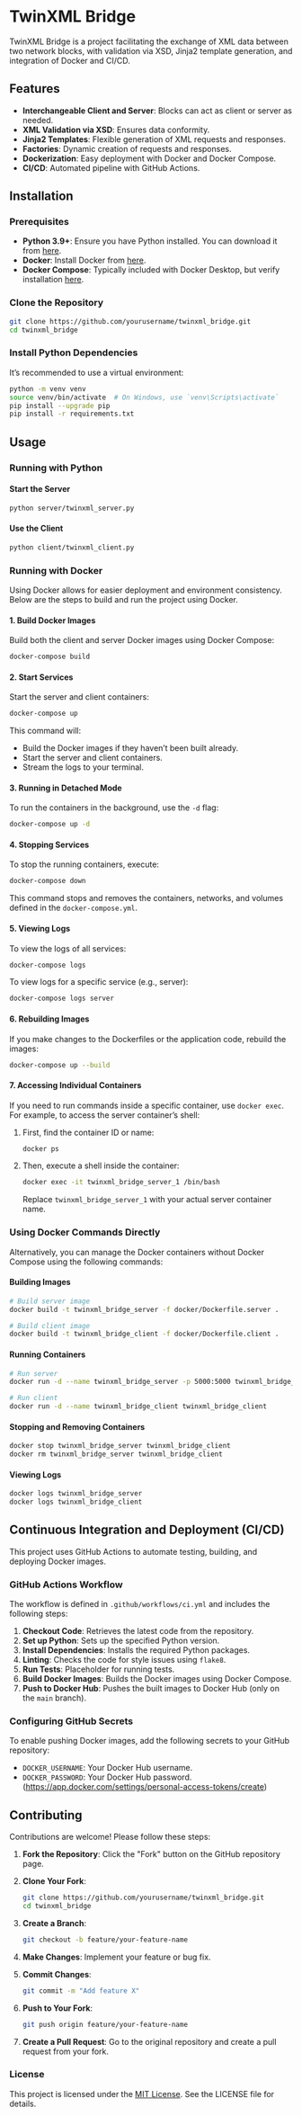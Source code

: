 # TwinXML Bridge

TwinXML Bridge is a project facilitating the exchange of XML data between two network blocks, with validation via XSD, Jinja2 template generation, and integration of Docker and CI/CD.

## Features

- **Interchangeable Client and Server**: Blocks can act as client or server as needed.
- **XML Validation via XSD**: Ensures data conformity.
- **Jinja2 Templates**: Flexible generation of XML requests and responses.
- **Factories**: Dynamic creation of requests and responses.
- **Dockerization**: Easy deployment with Docker and Docker Compose.
- **CI/CD**: Automated pipeline with GitHub Actions.

## Installation

### Prerequisites

- **Python 3.9+**: Ensure you have Python installed. You can download it from [here](https://www.python.org/downloads/).
- **Docker**: Install Docker from [here](https://www.docker.com/).
- **Docker Compose**: Typically included with Docker Desktop, but verify installation [here](https://docs.docker.com/compose/install/).

### Clone the Repository

```bash
git clone https://github.com/yourusername/twinxml_bridge.git
cd twinxml_bridge
```

### Install Python Dependencies

It’s recommended to use a virtual environment:

```bash
python -m venv venv
source venv/bin/activate  # On Windows, use `venv\Scripts\activate`
pip install --upgrade pip
pip install -r requirements.txt
```

## Usage

### Running with Python

#### Start the Server

```bash
python server/twinxml_server.py
```

#### Use the Client

```bash
python client/twinxml_client.py
```

### Running with Docker

Using Docker allows for easier deployment and environment consistency. Below are the steps to build and run the project using Docker.

#### 1. Build Docker Images

Build both the client and server Docker images using Docker Compose:

```bash
docker-compose build
```

#### 2. Start Services

Start the server and client containers:

```bash
docker-compose up
```

This command will:

- Build the Docker images if they haven’t been built already.
- Start the server and client containers.
- Stream the logs to your terminal.

#### 3. Running in Detached Mode

To run the containers in the background, use the `-d` flag:

```bash
docker-compose up -d
```

#### 4. Stopping Services

To stop the running containers, execute:

```bash
docker-compose down
```

This command stops and removes the containers, networks, and volumes defined in the `docker-compose.yml`.

#### 5. Viewing Logs

To view the logs of all services:

```bash
docker-compose logs
```

To view logs for a specific service (e.g., server):

```bash
docker-compose logs server
```

#### 6. Rebuilding Images

If you make changes to the Dockerfiles or the application code, rebuild the images:

```bash
docker-compose up --build
```

#### 7. Accessing Individual Containers

If you need to run commands inside a specific container, use `docker exec`. For example, to access the server container’s shell:

1. First, find the container ID or name:

    ```bash
    docker ps
    ```

2. Then, execute a shell inside the container:

    ```bash
    docker exec -it twinxml_bridge_server_1 /bin/bash
    ```

    Replace `twinxml_bridge_server_1` with your actual server container name.

### Using Docker Commands Directly

Alternatively, you can manage the Docker containers without Docker Compose using the following commands:

#### Building Images

```bash
# Build server image
docker build -t twinxml_bridge_server -f docker/Dockerfile.server .

# Build client image
docker build -t twinxml_bridge_client -f docker/Dockerfile.client .
```

#### Running Containers

```bash
# Run server
docker run -d --name twinxml_bridge_server -p 5000:5000 twinxml_bridge_server

# Run client
docker run -d --name twinxml_bridge_client twinxml_bridge_client
```

#### Stopping and Removing Containers

```bash
docker stop twinxml_bridge_server twinxml_bridge_client
docker rm twinxml_bridge_server twinxml_bridge_client
```

#### Viewing Logs

```bash
docker logs twinxml_bridge_server
docker logs twinxml_bridge_client
```

## Continuous Integration and Deployment (CI/CD)

This project uses GitHub Actions to automate testing, building, and deploying Docker images.

### GitHub Actions Workflow

The workflow is defined in `.github/workflows/ci.yml` and includes the following steps:

1. **Checkout Code**: Retrieves the latest code from the repository.
2. **Set up Python**: Sets up the specified Python version.
3. **Install Dependencies**: Installs the required Python packages.
4. **Linting**: Checks the code for style issues using `flake8`.
5. **Run Tests**: Placeholder for running tests.
6. **Build Docker Images**: Builds the Docker images using Docker Compose.
7. **Push to Docker Hub**: Pushes the built images to Docker Hub (only on the `main` branch).

### Configuring GitHub Secrets

To enable pushing Docker images, add the following secrets to your GitHub repository:

- `DOCKER_USERNAME`: Your Docker Hub username.
- `DOCKER_PASSWORD`: Your Docker Hub password. (https://app.docker.com/settings/personal-access-tokens/create)

## Contributing

Contributions are welcome! Please follow these steps:

1. **Fork the Repository**: Click the "Fork" button on the GitHub repository page.

2. **Clone Your Fork**:

    ```bash
    git clone https://github.com/yourusername/twinxml_bridge.git
    cd twinxml_bridge
    ```

3. **Create a Branch**:

    ```bash
    git checkout -b feature/your-feature-name
    ```

4. **Make Changes**: Implement your feature or bug fix.

5. **Commit Changes**:

    ```bash
    git commit -m "Add feature X"
    ```

6. **Push to Your Fork**:

    ```bash
    git push origin feature/your-feature-name
    ```

7. **Create a Pull Request**: Go to the original repository and create a pull request from your fork.

### License
This project is licensed under the [MIT License](LICENSE). See the LICENSE file for details.
